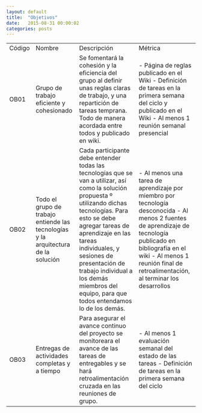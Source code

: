 ```yaml
---
layout: default
title:  "Objetivos"
date:   2015-08-31 00:00:02
categories: posts
---
```


<table>
    <tr>
        <td>Código</td>
        <td>Nombre</td>
        <td>Descripción</td>
        <td>Métrica</td>
    </tr>
    <tr>
        <td>OB01</td>
        <td>Grupo de trabajo eficiente y cohesionado</td>
        <td>
            Se fomentará la cohesión y la eficiencia del grupo al definir unas reglas claras de trabajo, y una repartición de tareas temprana. Todo de manera acordada entre todos y publicado en wiki. 
        </td>
        <td>
            - Página de reglas publicado en el Wiki
            - Definición de tareas en la primera semana del ciclo y publicado en el Wiki
            - Al menos 1 reunión semanal presencial
        </td>
    </tr>
    <tr>
        <td>OB02</td>
        <td>
            Todo el grupo de trabajo entiende las tecnologías y la arquitectura de la solución
        </td>
        <td>
            Cada participante debe entender todas las tecnologías que se van a utilizar, así como la solución propuesta º                   utilizando dichas tecnologías. Para esto se debe agregar tareas de aprendizaje en las tareas individuales, y                    sesiones de presentación de trabajo individual a los demás miembros del equipo, para que todos entendamos lo de los             demás.
        </td>
        <td>
            - Al menos una tarea de aprendizaje por miembro por tecnología desconocida
            - Al menos 2 fuentes de aprendizaje de tecnología publicado en bibliografía en el wiki
            - Al menos 1 reunión final de retroalimentación, al terminar los desarrollos
        </td>
    </tr>
    <tr>
        <td>OB03</td>
        <td>
            Entregas de actividades completas y a tiempo
        </td>
        <td>
            Para asegurar el avance continuo del proyecto se monitoreara el avance de las tareas de entregables y se hará                   retroalimentación cruzada en las reuniones de grupo.
        </td>
        <td>
            - Al menos 1 evaluación semanal del estado de las tareas
            - Definición de tareas en la primera semana del ciclo
        </td>
    </tr>
</table>
